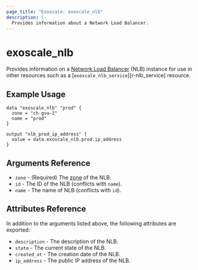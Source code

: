 ```yaml
---
page_title: "Exoscale: exoscale_nlb"
description: |-
  Provides information about a Network Load Balancer.
---
```


# exoscale\_nlb

Provides information on a [Network Load Balancer][nlb-doc] (NLB) instance for use in other resources such as a [`exoscale_nlb_service`][r-nlb_service] resource.


## Example Usage

```hcl
data "exoscale_nlb" "prod" {
  zone = "ch-gva-2"
  name = "prod"
}

output "nlb_prod_ip_address" {
  value = data.exoscale_nlb.prod.ip_address
}
```


## Arguments Reference

* `zone` - (Required) The [zone][zone] of the NLB.
* `id` - The ID of the NLB (conflicts with `name`).
* `name` - The name of NLB (conflicts with `id`).


## Attributes Reference

In addition to the arguments listed above, the following attributes are exported:

* `description` - The description of the NLB.
* `state` - The current state of the NLB.
* `created_at` - The creation date of the NLB.
* `ip_address` - The public IP address of the NLB.


[nlb-doc]: https://community.exoscale.com/documentation/compute/network-load-balancer/
[r-instance_pool]: ../resources/instance_pool
[zone]: https://www.exoscale.com/datacenters/

